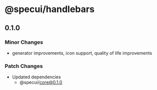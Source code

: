 # @specui/handlebars

## 0.1.0

### Minor Changes

- generator improvements, icon support, quality of life improvements

### Patch Changes

- Updated dependencies
  - @specui/core@0.1.0
